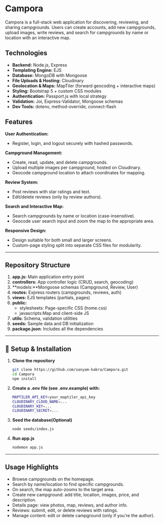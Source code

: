 # Campora

Campora is a full-stack web application for discovering, reviewing, and sharing campgrounds. Users can create accounts, add new campgrounds, upload images, write reviews, and search for campgrounds by name or location with an interactive map.

## Technologies

- **Backend:** Node.js, Express
- **Templating Engine:** EJS
- **Database:** MongoDB with Mongoose
- **File Uploads & Hosting:** Cloudinary
- **Geolocation & Maps:** MapTiler (forward geocoding + interactive maps)
- **Styling:** Bootstrap 5 + custom CSS modules
- **Authentication:** Passport.js with local strategy
- **Validation:** Joi, Express-Validator, Mongoose schemas
- **Dev Tools:** dotenv, method-override, connect-flash

## Features

**User Authentication:**
- Register, login, and logout securely with hashed passwords.

**Campground Management:**
- Create, read, update, and delete campgrounds.
- Upload multiple images per campground, hosted on Cloudinary.
- Geocode campground location to attach coordinates for mapping.

**Review System:**
- Post reviews with star ratings and text.
- Edit/delete reviews (only by review authors).

**Search and Interactive Map:**
- Search campgrounds by name or location (case-insensitive).
- Geocode user search input and zoom the map to the appropriate area.

**Responsive Design:**
- Design suitable for both small and larger screens.
- Custom-page styling split into separate CSS files for modularity.

---

## Repository Structure

1. **app.js:** Main application entry point
2. **controllers:** App controller logic (CRUD, search, geocoding)
3. **models:**Mongoose schemas (Campground, Review, User)
4. **routes:** Express routers (campgrounds, reviews, auth)
5. **views:** EJS templates (partials, pages)
6. **public:**
    - stylesheets: Page-specific CSS (home.css) 
    - javascripts:Map and client-side JS
7. **utils:** Schema, validation utilities
8. **seeds:** Sample data and DB initialization
9. **package.json**: Includes all the dependencies

---

## 🚧 Setup & Installation

1. **Clone the repository**
   ```bash
   git clone https://github.com/sanyam-kabra/Campora.git
   cd Campora
   npm install

2. **Create a .env file (see .env.example) with:**
    ```bash
    MAPTILER_API_KEY=your_maptiler_api_key
    CLOUDINARY_CLOUD_NAME=...
    CLOUDINARY_KEY=...
    CLOUDINARY_SECRET=...

3. **Seed the database(Optional)**
    ```bash
    node seeds/index.js

4. **Run app.js**
    ```bash
    nodemon app.js

---

## Usage Highlights

- Browse campgrounds on the homepage.
- Search by name/location to find specific campgrounds.
- On search, the map auto-zooms to the target area.
- Create new campground: add title, location, images, price, and description.
- Details page: view photos, map, reviews, and author info.
- Reviews: submit, edit, or delete reviews with ratings.
- Manage content: edit or delete campground (only if you're the author).
